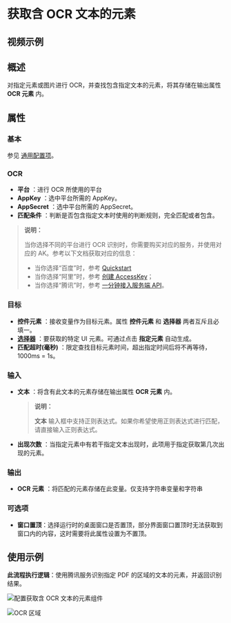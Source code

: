 # 获取含 OCR 文本的元素

## 视频示例

## 概述

对指定元素或图片进行 OCR，并查找包含指定文本的元素，将其存储在输出属性 **OCR 元素** 内。

## 属性

### 基本

参见 [通用配置项](../../Appendix/CommonConfigurationItems.md)。

### OCR

- **平台** ：进行 OCR 所使用的平台
- **AppKey** ：选中平台所需的 AppKey。
- **AppSecret** ：选中平台所需的 AppSecret。
- **匹配条件** ：判断是否包含指定文本时使用的判断规则，完全匹配或者包含。

> **说明：**
>
>当你选择不同的平台进行 OCR 识别时，你需要购买对应的服务，并使用对应的 AK。参考以下文档获取对应的信息：
>
>- 当你选择“百度”时，参考 [Quickstart](https://cloud.baidu.com/doc/OCR/s/dk3iqnq51)
>- 当你选择“阿里”时，参考 [创建 AccessKey](https://help.aliyun.com/document_detail/53045.html?spm=a2c4g.11186623.6.581.1fd87d0aEHqZj6&parentId=43579)；
>- 当你选择“腾讯”时，参考 [一分钟接入服务端 API](https://cloud.tencent.com/document/product/866/34681)。

### 目标

- **控件元素** ：接收变量作为目标元素。属性 **控件元素** 和 **选择器** 两者互斥且必填一。
- **[选择器](../../Appendix/Selector.md?_v=v2020.4)** ：要获取的特定 UI 元素。可通过点击 **指定元素** 自动生成。
- **匹配超时(毫秒)** ：限定查找目标元素时间，超出指定时间后将不再等待，1000ms = 1s。

### 输入

- **文本** ：将含有此文本的元素存储在输出属性 **OCR 元素** 内。

    >**说明：**
    >
    >**文本** 输入框中支持正则表达式。如果你希望使用正则表达式进行匹配，请直接输入正则表达式。

- **出现次数** ：当指定元素中有若干指定文本出现时，此项用于指定获取第几次出现的元素。

### 输出

- **OCR 元素** ：将匹配的元素存储在此变量。仅支持字符串变量和字符串

### 可选项

- **窗口置顶**：选择运行时的桌面窗口是否置顶，部分界面窗口置顶时无法获取到窗口内的内容，这时需要将此属性设置为不置顶。

## 使用示例

**此流程执行逻辑**：使用腾讯服务识别指定 PDF 的区域的文本的元素，并返回识别结果。

![配置获取含 OCR 文本的元素组件](https://docimages.blob.core.chinacloudapi.cn/images/Activities/GetSpecificTextOCRElement1.png)

![OCR 区域](https://docimages.blob.core.chinacloudapi.cn/images/Activities/OCR-sample.png)
